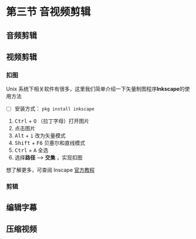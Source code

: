 # 第三节 音视频剪辑

## 音频剪辑

## 视频剪辑

### 扣图

Unix 系统下相关软件有很多，这里我们简单介绍一下矢量制图程序**Inkscape**的使用方法

- [ ] 安装方式： `pkg install inkscape`

1. <kbd>Ctrl</kbd>  + <kbd>O</kbd> （拉丁字母）打开图片
1. 点击图片
1. <kbd>Alt</kbd>  + <kbd>i</kbd> 改为矢量模式
1. <kbd>Shift</kbd>  + <kbd>F6</kbd> 贝塞尔和直线模式
1. <kbd>Ctrl</kbd>  + <kbd>A</kbd> 全选
1. 选择**路径** --> **交集** ，实现扣图

想了解更多，可查阅 Inscape [官方教程](https://inkscape.org/zh-hans/learn/tutorials/)


### 剪辑

## 编辑字幕

## 压缩视频
